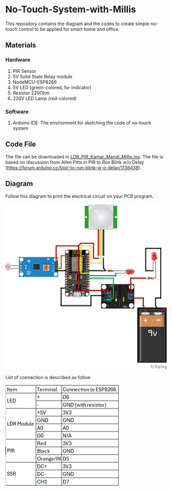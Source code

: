 # No-Touch-System-with-Millis
This repository contains the diagram and the codes to create simple no-touch control to be applied for smart home and office.

## Materials
### Hardware
1. PIR Sensor
2. 5V Solid State Relay module
3. NodeMCU-ESP8266
4. 5V LED (green-colored, for indicator)
5. Resistor 220Ohm
6. 220V LED Lamp (red-colored)

### Software
1. Arduino IDE: The environment for sketching the code of no-touch system
   
## Code File
The file can be downloaded in [LDR_PIR_Kamar_Mandi_Millis.ino](https://github.com/setiawanph/No-Touch-System-with-Millis/blob/main/LDR_PIR_Kamar_Mandi_Millis.ino). The file is based on discussion from Allen Pitts in PIR to Run Blink w/o Delay (https://forum.arduino.cc/t/pir-to-run-blink-w-o-delay/1138438).

## Diagram
Follow this diagram to print the electrical circuit on your PCB program.

![alt text](https://github.com/setiawanph/No-Touch-System-with-Millis/blob/main/Sketch%20PIR%20Lamp.png?raw=true)

List of connection is described as follow

![alt text](https://github.com/setiawanph/No-Touch-System-with-Millis/blob/main/Screenshot%202025-01-10%20112101.png?raw=true)
